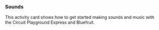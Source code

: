 ### Sounds

This activity card shows how to get started making sounds and music with the Circuit Playground Express and Bluefruit.
